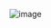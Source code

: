 ![image](https://user-images.githubusercontent.com/111114507/189894997-09428a0d-52e9-4e1c-b443-c7013e1eb6d7.png)